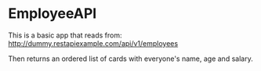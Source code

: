# EmployeeAPI

This is a basic app that reads from:
http://dummy.restapiexample.com/api/v1/employees

Then returns an ordered list of cards with everyone's name, age and salary.